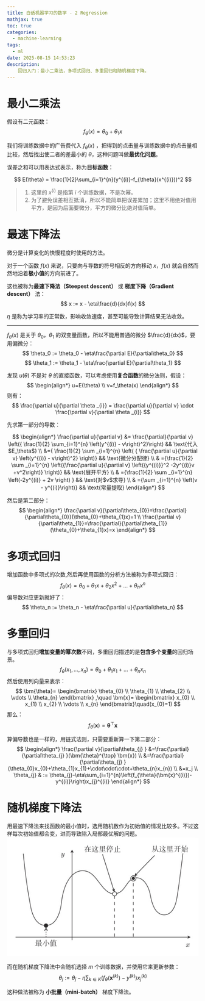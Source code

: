 ```yaml
---
title: 白话机器学习的数学 - 2 Regression
mathjax: true
toc: true
categories:
  - machine-learning
tags:
  - ml
date: 2025-08-15 14:53:23
description:
	回归入门：最小二乘法，多项式回归、多重回归和随机梯度下降。
---
```


# 最小二乘法
假设有二元函数：
$$
f_{\theta}(x)=\theta_{0}+\theta_{1}x
$$

我们将训练数据中的广告费代入 $f_{\theta}(x)$  ，把得到的点击量与训练数据中的点击量相比较，然后找出使二者的差最小的 $\theta$，这种问题叫做**最优化问题**。

误差之和可以用表达式表示，称为**目标函数**：

$$
E(\theta) = \frac{1}{2}\sum_{i=1}^{n}(y^{(i)}-f_{\theta}(x^{(i)}))^2
$$
> 1. 这里的 $x^{(i)}$ 是指第 $i$ 个训练数据，不是次幂。
> 2. 为了避免误差相互抵消，所以不能简单把误差累加；这里不用绝对值用平方，是因为后面要微分，平方的微分比绝对值简单。

# 最速下降法

微分是计算变化的快慢程度时使用的方法。

对于一个函数 $f(x)$ 来说，只要向与导数的符号相反的方向移动 $x$，$f(x)$ 就会自然而然地沿着**极小值**的方向前进了。

这也被称为**最速下降法（Steepest descent）** 或 **梯度下降（Gradient descent）** 法：
$$
x := x - \eta\frac{d}{dx}f(x)
$$

$\eta$ 是称为学习率的正常数，影响收敛速度，甚至可能导致计算结果无法收敛。

---

$f_{\theta}(x)$ 是关于 $\theta_0$，$\theta_1$ 的双变量函数，所以不能用普通的微分 $\frac{d}{dx}$，要用偏微分：
$$
\theta_0 := \theta_0 - \eta\frac{\partial E}{\partial\theta_0}
$$
$$
\theta_1 := \theta_1 - \eta\frac{\partial E}{\partial\theta_1}
$$

发现 $u(\theta)$ 不是对 $\theta$ 的直接函数，可以考虑使用**复合函数**的微分法则，假设：
$$
\begin{align*}
u=E(\theta)
\\
v=f_\theta(x)
\end{align*}
$$
则有：
$$
\frac{\partial u}{\partial \theta _{i}} = \frac{\partial u}{\partial v} \cdot \frac{\partial v}{\partial \theta _{i}}
$$

先求第一部分的导数：

$$
\begin{align*}
	\frac{\partial u}{\partial v}
	&= \frac{\partial}{\partial v} 
	\left({ \frac{1}{2} \sum_{i=1}^{n} \left(y^{(i)} - v\right)^2}\right) && \text{代入$E_\theta$}
	\\
	&={ \frac{1}{2} \sum _{i=1}^{n} \left(
	{ \frac{\partial u}{\partial v} \left(y^{(i)} - v\right)^2} \right)} && \text{微分分配律}
	\\
	  & ={\frac{1}{2} \sum _{i=1}^{n} \left({\frac{\partial u}{\partial v} \left({y^{(i)}}^2 -2y^{(i)}v +v^2\right)} \right)} && \text{展开平方} 
	\\
	  & ={\frac{1}{2} \sum _{i=1}^{n} \left(-2y^{(i)} + 2v \right) }                                                          && \text{对$v$求导}   
	\\
	  & ={\sum _{i=1}^{n} \left(v - y^{(i)}\right)}                                                                           && \text{常量提取} 
\end{align*}
$$

然后是第二部分：
$$
\begin{align*}
\frac{\partial v}{\partial\theta_{0}}=\frac{\partial}{\partial\theta_{0}}(\theta_{0}+\theta_{1}x)=1
\\
\frac{\partial v}{\partial\theta_{1}}=\frac{\partial}{\partial\theta_{1}}(\theta_{0}+\theta_{1}x)=x
\end{align*}
$$

# 多项式回归

增加函数中多项式的次数,然后再使用函数的分析方法被称为多项式回归：
$$
f_\theta(x) = \theta_0 + \theta_1x + \theta_2x^2 + \dots + \theta_nx^n
$$
偏导数对应更新就好了：
$$
\theta_n := \theta_n - \eta\frac{\partial u}{\partial\theta_n}
$$

# 多重回归

与多项式回归**增加变量的幂次数**不同，多重回归描述的是**包含多个变量**的回归场景。
$$
f_\theta(x_1, \dots ,x_n) = \theta_0 + \theta_1 x_1 + \dots + \theta_n x_n
$$
然后使用列向量来表示：
$$
\bm{\theta}=
\begin{bmatrix}
	\theta_{0} \\
	\theta_{1} \\
	\theta_{2} \\
	\vdots     \\
	\theta_{n}
\end{bmatrix}
,\quad
\bm{x}=
\begin{bmatrix}
	x_{0}  \\
	x_{1}  \\
	x_{2}  \\
	\vdots \\
	x_{n}
\end{bmatrix}\quad(x_{0}=1)
$$
那么：
$$f_{\theta}(\bm{x})=\bm{\theta}^\top \bm{x}$$

算偏导数也是一样的，用链式法则，只需要重新算一下第二部分：
$$
\begin{align*}
	\frac{\partial v}{\partial\theta_{j} }
	&=\frac{\partial}{\partial\theta_{j} }(\bm{\theta}^{\top} \bm{x})
	\\
	&=\frac{\partial}{\partial\theta_{j} }(\theta_{0}x_{0}+\theta_{1}x_{1}+\cdot\cdot\cdot+\theta_{n}x_{n})
	\\
	&=x_j
	\\
	\theta_{j} & := \theta_{j}-\eta\sum_{i=1}^{n}\left(f_{\theta}(\bm{x}^{(i)})-y^{(i)}\right)x_{j}^{(i)}
\end{align*}
$$

# 随机梯度下降法

用最速下降法来找函数的最小值时，选用随机数作为初始值的情况比较多。不过这样每次初始值都会变，进而导致陷入局部最优解的问题。
![alt text](2025-08-15-math-in-dl-in-plain-02/image.png)

而在随机梯度下降法中会随机选择 $m$ 个训练数据，并使用它来更新参数：
$$
\theta_{j}:=\theta_{j}-\eta\sum_{k\in K}\left(f_{\theta}(\bm{x}^{(k)})-y^{(k)}\right)x_{j}^{(k)}
$$

这种做法被称为 **小批量（mini-batch）** 梯度下降法。